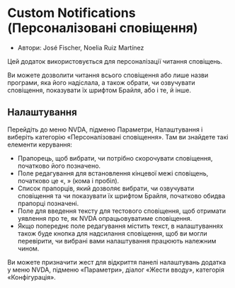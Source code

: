 # Custom Notifications (Персоналізовані сповіщення) #
*	Автори: José Fischer, Noelia Ruiz Martínez

Цей додаток використовується для персоналізації читання сповіщень.

Ви можете дозволити читання всього сповіщення або лише назви програми, яка його надіслала, а також обрати, чи озвучувати сповіщення, показувати їх шрифтом Брайля, або і те, й інше.

## Налаштування ##

Перейдіть до меню NVDA, підменю Параметри, Налаштування і виберіть категорію «Персоналізовані сповіщення». Там ви знайдете такі елементи керування:

* Прапорець, щоб вибрати, чи потрібно скорочувати сповіщення, початково його позначено.
* Поле редагування для встановлення кінцевої межі сповіщень, початково це «, » (кома і пробіл).
* Список прапорців, який дозволяє вибрати,  чи озвучувати сповіщення та чи показувати їх шрифтом Брайля, початково обидва прапорці позначені.
* Поле для введення тексту для тестового сповіщення, щоб отримати уявлення про те, як NVDA опрацьовуватиме сповіщення.
* Якщо попереднє поле редагування містить текст, в налаштуваннях також буде кнопка для надсилання сповіщення, щоб ви могли перевірити, чи вибрані вами налаштування працюють належним чином.

Ви можете призначити жест для відкриття панелі налаштувань додатка у меню NVDA, підменю «Параметри», діалог «Жести вводу», категорія «Конфігурація».
